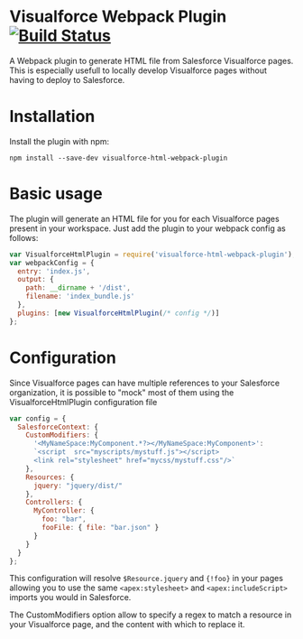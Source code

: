 # Visualforce Webpack Plugin [![Build Status](https://travis-ci.org/coveo/visualforce-html-webpack-plugin.svg?branch=master)](https://travis-ci.org/coveo/visualforce-html-webpack-plugin)

A Webpack plugin to generate HTML file from Salesforce Visualforce pages. This is especially usefull to locally develop Visualforce pages without having to deploy to Salesforce.

# Installation
Install the plugin with npm:
```
npm install --save-dev visualforce-html-webpack-plugin
```

# Basic usage
The plugin will generate an HTML file for you for each Visualforce pages present in your workspace.
Just add the plugin to your webpack config as follows:
```javascript
var VisualforceHtmlPlugin = require('visualforce-html-webpack-plugin');
var webpackConfig = {
  entry: 'index.js',
  output: {
    path: __dirname + '/dist',
    filename: 'index_bundle.js'
  },
  plugins: [new VisualforceHtmlPlugin(/* config */)]
};
```

# Configuration
Since Visualforce pages can have multiple references to your Salesforce organization, it is possible to "mock" most of them using the VisualforceHtmlPlugin configuration file

```javascript
var config = {
  SalesforceContext: {
    CustomModifiers: {
      '<MyNameSpace:MyComponent.*?></MyNameSpace:MyComponent>': 
      `<script  src="myscripts/mystuff.js"></script>
      <link rel="stylesheet" href="mycss/mystuff.css"/>`
    },
    Resources: {
      jquery: "jquery/dist/"
    },
    Controllers: {
      MyController: {
        foo: "bar",
        fooFile: { file: "bar.json" }
      }
    }
  }
};
```

This configuration will resolve `$Resource.jquery` and `{!foo}` in your pages allowing you to use the same `<apex:stylesheet>` and `<apex:includeScript>` imports you would in Salesforce.

The CustomModifiers option allow to specify a regex to match a resource in your Visualforce page, and the content with which to replace it.
